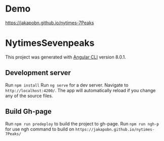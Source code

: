 
# Demo
https://jakapobn.github.io/nytimes-7Peaks


# NytimesSevenpeaks
This project was generated with [Angular CLI](https://github.com/angular/angular-cli) version 8.0.1.

## Development server
Run `npm install`
Run `ng serve` for a dev server. Navigate to `http://localhost:4200/`. The app will automatically reload if you change any of the source files.


## Build Gh-page
Run `npm run predeploy` to build the project to gh-page.
Run `npm run ngh-p` for use ngh command to build on  `https://jakapobn.github.io/nytimes-7Peaks/`

